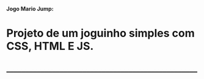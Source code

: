 <strong>Jogo Mario Jump:</stromg>

<h1>Projeto de um joguinho simples com CSS, HTML E JS.</h1>
<h2>__________________________________________________</h2>